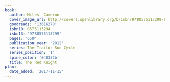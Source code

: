```yaml
---
book:
  author: Miles  Cameron
  cover_image_url: http://covers.openlibrary.org/b/isbn/9780575113299-L.jpg
  goodreads: '13616278'
  isbn10: 0575113294
  isbn13: '9780575113299'
  pages: '650'
  publication_year: '2012'
  series: The Traitor Son Cycle
  series_position: '1'
  spine_color: '#40332b'
  title: The Red Knight
plan:
  date_added: '2017-11-15'
---
```


